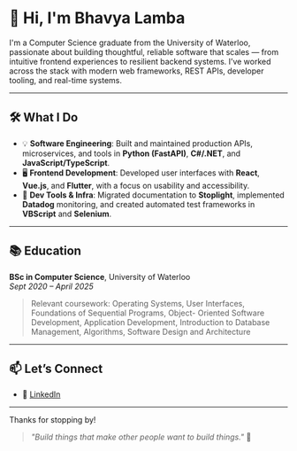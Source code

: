 # 👋 Hi, I'm Bhavya Lamba

I'm a Computer Science graduate from the University of Waterloo, passionate about building thoughtful, reliable software that scales — from intuitive frontend experiences to resilient backend systems. I’ve worked across the stack with modern web frameworks, REST APIs, developer tooling, and real-time systems.

---

## 🛠 What I Do

- 💡 **Software Engineering**: Built and maintained production APIs, microservices, and tools in **Python (FastAPI)**, **C#/.NET**, and **JavaScript/TypeScript**.
- 🖥 **Frontend Development**: Developed user interfaces with **React**, **Vue.js**, and **Flutter**, with a focus on usability and accessibility.
- 🔧 **Dev Tools & Infra**: Migrated documentation to **Stoplight**, implemented **Datadog** monitoring, and created automated test frameworks in **VBScript** and **Selenium**.
  
---

## 📚 Education

**BSc in Computer Science**, University of Waterloo  
*Sept 2020 – April 2025*  
> Relevant coursework: Operating Systems, User Interfaces, Foundations of Sequential Programs, Object- Oriented
 Software Development, Application Development, Introduction to Database Management, Algorithms, Software
 Design and Architecture

---

## 📫 Let’s Connect

- 💼 [LinkedIn](https://www.linkedin.com/in/bhavya-lamba/)

---

Thanks for stopping by!

> _"Build things that make other people want to build things."_ 🚀
